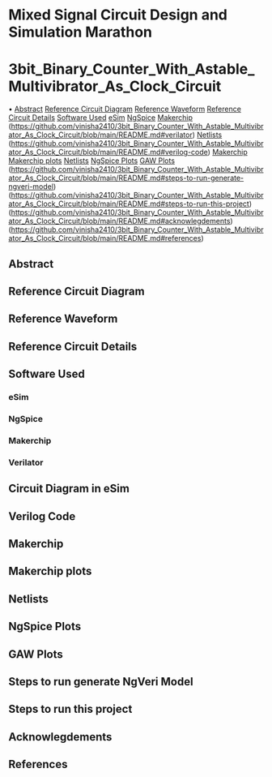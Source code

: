 # Mixed Signal Circuit Design and Simulation Marathon
# 3bit_Binary_Counter_With_Astable_Multivibrator_As_Clock_Circuit
   • [Abstract](https://github.com/vinisha2410/3bit_Binary_Counter_With_Astable_Multivibrator_As_Clock_Circuit/blob/main/README.md#abstract)
[Reference Circuit Diagram](https://github.com/vinisha2410/3bit_Binary_Counter_With_Astable_Multivibrator_As_Clock_Circuit/blob/main/README.md#reference-circuit-diagram)
[Reference Waveform](https://github.com/vinisha2410/3bit_Binary_Counter_With_Astable_Multivibrator_As_Clock_Circuit/blob/main/README.md#reference-waveform)
[Reference Circuit Details](https://github.com/vinisha2410/3bit_Binary_Counter_With_Astable_Multivibrator_As_Clock_Circuit/blob/main/README.md#reference-circuit-details)
[Software Used](https://github.com/vinisha2410/3bit_Binary_Counter_With_Astable_Multivibrator_As_Clock_Circuit/blob/main/README.md#software-used)
[eSim](https://github.com/vinisha2410/3bit_Binary_Counter_With_Astable_Multivibrator_As_Clock_Circuit/blob/main/README.md#esim)
[NgSpice](https://github.com/vinisha2410/3bit_Binary_Counter_With_Astable_Multivibrator_As_Clock_Circuit/blob/main/README.md#ngspice)
[Makerchip](https://github.com/vinisha2410/3bit_Binary_Counter_With_Astable_Multivibrator_As_Clock_Circuit/blob/main/README.md#makerchip)
(https://github.com/vinisha2410/3bit_Binary_Counter_With_Astable_Multivibrator_As_Clock_Circuit/blob/main/README.md#verilator)
[Netlists](https://github.com/vinisha2410/3bit_Binary_Counter_With_Astable_Multivibrator_As_Clock_Circuit/blob/main/README.md#circuit-diagram-in-esim)
(https://github.com/vinisha2410/3bit_Binary_Counter_With_Astable_Multivibrator_As_Clock_Circuit/blob/main/README.md#verilog-code)
[Makerchip](https://github.com/vinisha2410/3bit_Binary_Counter_With_Astable_Multivibrator_As_Clock_Circuit/blob/main/README.md#makerchip)
[Makerchip plots](https://github.com/vinisha2410/3bit_Binary_Counter_With_Astable_Multivibrator_As_Clock_Circuit/blob/main/README.md#makerchip-plots)
[Netlists](https://github.com/vinisha2410/3bit_Binary_Counter_With_Astable_Multivibrator_As_Clock_Circuit/blob/main/README.md#netlists)
[NgSpice Plots](https://github.com/vinisha2410/3bit_Binary_Counter_With_Astable_Multivibrator_As_Clock_Circuit/blob/main/README.md#ngspice-plots)
[GAW Plots](https://github.com/vinisha2410/3bit_Binary_Counter_With_Astable_Multivibrator_As_Clock_Circuit/blob/main/README.md#gaw-plots)
(https://github.com/vinisha2410/3bit_Binary_Counter_With_Astable_Multivibrator_As_Clock_Circuit/blob/main/README.md#steps-to-run-generate-ngveri-model)
(https://github.com/vinisha2410/3bit_Binary_Counter_With_Astable_Multivibrator_As_Clock_Circuit/blob/main/README.md#steps-to-run-this-project)
(https://github.com/vinisha2410/3bit_Binary_Counter_With_Astable_Multivibrator_As_Clock_Circuit/blob/main/README.md#acknowlegdements)
(https://github.com/vinisha2410/3bit_Binary_Counter_With_Astable_Multivibrator_As_Clock_Circuit/blob/main/README.md#references)

## Abstract
## Reference Circuit Diagram
## Reference Waveform
## Reference Circuit Details
## Software Used
### eSim
### NgSpice
### Makerchip
### Verilator
## Circuit Diagram in eSim
## Verilog Code
## Makerchip
## Makerchip plots
## Netlists
## NgSpice Plots
## GAW Plots
## Steps to run generate NgVeri Model
## Steps to run this project
## Acknowlegdements
## References
